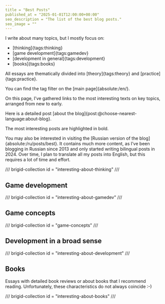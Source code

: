 ```yaml
---
title = "Best Posts"
published_at = "2025-01-01T12:00:00+00:00"
seo_description = "The list of the best blog posts."
seo_image = ""
---
```


I write about many topics, but I mostly focus on:

- [thinking]{tags:thinking}
- [game development]{tags:gamedev}
- [development in general]{tags:development}
- [books]{tags:books}

All essays are thematically divided into [theory]{tags:theory} and [practice]{tags:practice}.

You can find the tag filter on the [main page]{absolute:/en/}.

On this page, I’ve gathered links to the most interesting texts on key topics, arranged from new to early.

Here is a detailed post [about the blog]{post:@choose-nearest-language:about-blog}.

The most interesting posts are highlighted in bold.

You may also be interested in visiting the [Russian version of the blog]{absolute:/ru/posts/best}. It contains much more content, as I’ve been blogging in Russian since 2013 and only started writing bilingual posts in 2024. Over time, I plan to translate all my posts into English, but this requires a lot of time and effort.

<!-- TODO: uncomment when there be interesting posts about thinking -->
<!-- ## Thinking -->

/// brigid-collection
id = "interesting-about-thinking"
///

## Game development

/// brigid-collection
id = "interesting-about-gamedev"
///

## Game concepts

/// brigid-collection
id = "game-concepts"
///

## Development in a broad sense

/// brigid-collection
id = "interesting-about-development"
///

## Books

Essays with detailed book reviews or about books that I recommend reading. Unfortunately, these characteristics do not always coincide :-)

/// brigid-collection
id = "interesting-about-books"
///
